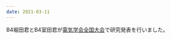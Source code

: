 ```yaml
---
date: 2021-03-11
---
```

B4堀田君とB4室田君が<a href="https://www.iee.jp/blog/taikai2021/">電気学会全国大会</a>で研究発表を行いました。 
